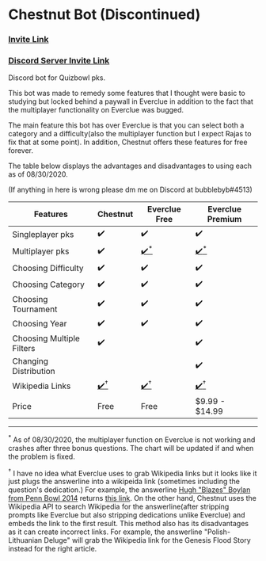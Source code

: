# Chestnut Bot (Discontinued)

### [Invite Link](https://discord.com/oauth2/authorize?client_id=745454805954199683&scope=bot&permissions=3136)
### [Discord Server Invite Link](https://discord.gg/EgVTQfr)
Discord bot for Quizbowl pks.

This bot was made to remedy some features that I thought were basic to studying but locked behind a paywall in Everclue in addition to the fact that the multiplayer functionality on Everclue was bugged. 

The main feature this bot has over Everclue is that you can select both a category and a difficulty(also the multiplayer function but I expect Rajas to fix that at some point). In addition, Chestnut offers these features for free forever.

The table below displays the advantages and disadvantages to using each as of 08/30/2020.

(If anything in here is wrong please dm me on Discord at bubblebyb#4513)



| Features                  | Chestnut | Everclue Free | Everclue Premium |
|---------------------------|--------|---------------|------------------|
| Singleplayer pks          | ✔️      | ✔️             | ✔️                |
| Multiplayer pks           | ✔️      | <a href="#footnote1">✔️<sup>*</sup></a>             | <a href="#footnote1">✔️<sup>*</sup></a>                |
| Choosing Difficulty       | ✔️      | ✔️             | ✔️                |
| Choosing Category         | ✔️      | ✔️             | ✔️                |
| Choosing Tournament       |    ✔️    | ✔️             | ✔️                |
| Choosing Year             |       ✔️ | ✔️             | ✔️                |
| Choosing Multiple Filters | ✔️      |               | ✔️                |
| Changing Distribution     |        |               | ✔️                |
| Wikipedia Links           | <a href="footnote2">✔️<sup>†</sup></a>      | <a href="footnote2">✔️<sup>†</sup></a>           | <a href="footnote2">✔️<sup>†</sup></a>                |
| Price                     | Free   | Free          |    $9.99 - $14.99              |


<hr>
<sup id="footnote1">*</sup> As of 08/30/2020, the multiplayer function on Everclue is not working and crashes after three bonus questions. The chart will be updated if and when the problem is fixed.

<sup id="footnote2">†</sup> I have no idea what Everclue uses to grab Wikipedia links but it looks like it just plugs the answerline into a wikipeida link (sometimes including the question's dedication.) For example, the answerline [Hugh "Blazes" Boylan from Penn Bowl 2014](http://www.quizdb.org/?query=Ulysses&question_type%5B0%5D=Bonus&difficulty%5B0%5D=regular_college&tournament%5B0%5D=46) returns [this link](https://en.wikipedia.org/wiki/Hugh_"Blazes"_Boylan__<AR). On the other hand, Chestnut uses the Wikipedia API to search Wikipedia for the answerline(after stripping prompts like Everclue but also stripping dedications unlike Everclue) and embeds the link to the first result. This method also has its disadvantages as it can create incorrect links. For example, the answerline "Polish-Lithuanian Deluge" will grab the Wikipedia link for the Genesis Flood Story instead for the right article.
